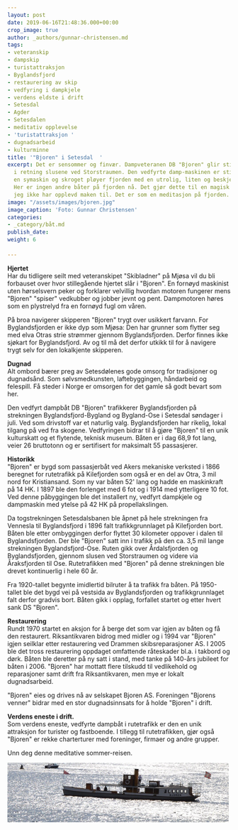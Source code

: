```yaml
---
layout: post
date: 2019-06-16T21:48:36.000+00:00
crop_image: true
author: _authors/gunnar-christensen.md
tags:
- veteranskip
- dampskip
- turistattraksjon
- Byglandsfjord
- restaurering av skip
- vedfyring i dampkjele
- verdens eldste i drift
- Setesdal
- Agder
- Setesdalen
- meditativ opplevelse
- 'turistattraksjon '
- dugnadsarbeid
- kulturminne
title: '"Bjoren" i Setesdal  '
excerpt: Det er sensommer og finvær. Dampveteranen DB "Bjoren" glir stille på Byglands-fjorden
  i retning slusene ved Storstraumen. Den vedfyrte damp-maskinen er stillegående som
  en symaskin og skroget pløyer fjorden med en utrolig, liten og beskjeden hekksjø.
  Her er ingen andre båter på fjorden nå. Det gjør dette til en magisk og vakker opplevelse
  jeg ikke har opplevd maken til. Det er som en meditasjon på fjorden.
image: "/assets/images/bjoren.jpg"
image_caption: 'Foto: Gunnar Christensen'
categories:
- _category/båt.md
publish_date: 
weight: 6

---
```

**Hjertet**  
Har du tidligere seilt med veteranskipet "Skibladner" på Mjøsa vil du bli forbauset over hvor stillegående hjertet slår i "Bjoren". En fornøyd maskinist uten hørselsvern peker og forklarer velvillig hvordan motoren fungerer mens "Bjoren" "spiser" vedkubber og jobber jevnt og pent. Dampmotoren høres som en plystrelyd fra en fornøyd fugl om våren.

På broa navigerer skipperen "Bjoren" trygt over usikkert farvann. For Byglandsfjorden er ikke dyp som Mjøsa: Den har grunner som flytter seg med elva Otras strie strømmer gjennom Byglandsfjorden. Derfor finnes ikke sjøkart for Byglandsfjord. Av og til må det derfor utkikk til for å navigere trygt selv for den lokalkjente skipperen.

**Dugnad**  
Alt ombord bærer preg av Setesdølenes gode omsorg for tradisjoner og dugnadsånd. Som sølvsmedkunsten, laftebyggingen, håndarbeid og felespill. Få steder i Norge er omsorgen for det gamle så godt bevart som her.

Den vedfyrt dampbåt DB "Bjoren" trafikkerer Byglandsfjorden på strekningen Byglandsfjord-Bygland og Bygland-Ose i Setesdal søndager i juli. Ved som drivstoff var et naturlig valg. Byglandsfjorden har rikelig, lokal tilgang på ved fra skogene. Vedfyringen bidrar til å gjøre "Bjoren" til en unik kulturskatt og et flytende, teknisk museum. Båten er i dag 68,9 fot lang, veier 26 bruttotonn og er sertifisert for maksimalt 55 passasjerer.

**Historikk**  
"Bjoren" er bygd som passasjerbåt ved Akers mekaniske verksted i 1866 beregnet for rutetrafikk på Kilefjorden som også er en del av Otra, 3 mil nord for Kristiansand. Som ny var båten 52' lang og hadde en maskinkraft på 14 HK. I 1897 ble den forlenget med 6 fot og i 1914 med ytterligere 10 fot. Ved denne påbyggingen ble det installert ny, vedfyrt dampkjele og dampmaskin med ytelse på 42 HK på propellakslingen.

Da togstrekningen Setesdalsbanen ble åpnet på hele strekningen fra Vennesla til Byglandsfjord i 1896 falt trafikkgrunnlaget på Kilefjorden bort. Båten ble etter ombyggingen derfor flyttet 30 kilometer oppover i dalen til Byglandsfjorden. Der ble "Bjoren" satt inn i trafikk på den ca. 3,5 mil lange strekningen Byglandsfjord-Ose. Ruten gikk over Årdalsfjorden og Byglandsfjorden, gjennom slusen ved Storstraumen og videre via Åraksfjorden til Ose. Rutetrafikken med "Bjoren" på denne strekningen ble drevet kontinuerlig i hele 60 år.

Fra 1920-tallet begynte imidlertid bilruter å ta trafikk fra båten. På 1950-tallet ble det bygd vei på vestsida av Byglandsfjorden og trafikkgrunnlaget falt derfor gradvis bort. Båten gikk i opplag, forfallet startet og etter hvert sank DS "Bjoren".

**Restaurering**  
Rundt 1970 startet en aksjon for å berge det som var igjen av båten og få den restaurert. Riksantikvaren bidrog med midler og i 1994 var "Bjoren" igjen seilklar etter restaurering ved Drammen skibsreparasjoner AS. I 2005 ble det tross restaurering oppdaget omfattende råteskader bl.a. i takbord og dørk. Båten ble deretter på ny satt i stand, med tanke på 140-års jubileet for båten i 2006. "Bjoren" har mottatt flere tilskudd til vedlikehold og reparasjoner samt drift fra Riksantikvaren, men mye er lokalt dugnadsarbeid.

"Bjoren" eies og drives nå av selskapet Bjoren AS. Foreningen "Bjorens venner" bidrar med en stor dugnadsinnsats for å holde "Bjoren" i drift.

**Verdens eneste i drift.**  
Som verdens eneste, vedfyrte dampbåt i rutetrafikk er den en unik attraksjon for turister og fastboende. I tillegg til rutetrafikken, gjør også "Bjoren" er rekke charterturer med foreninger, firmaer og andre grupper.

Unn deg denne meditative sommer-reisen.

![](/assets/images/bjoren-1.jpg)